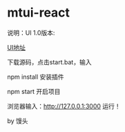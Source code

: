 # mtui-react
说明：UI 1.0版本:

[UI地址](http://mtui.mtsee.com)


下载源码，点击start.bat，输入


npm install 安装插件

npm start 开启项目


浏览器输入：http://127.0.0.1:3000 运行！


by 馒头
